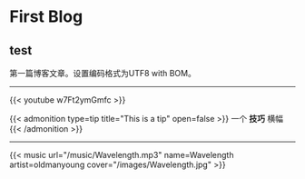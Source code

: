 ﻿# First Blog



## test

第一篇博客文章。设置编码格式为UTF8 with BOM。

---

{{< youtube w7Ft2ymGmfc >}}



{{< admonition type=tip title="This is a tip" open=false >}}
一个 **技巧** 横幅
{{< /admonition >}}



---

{{< music url="/music/Wavelength.mp3" name=Wavelength artist=oldmanyoung cover="/images/Wavelength.jpg" >}}

